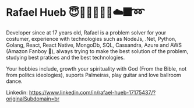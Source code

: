 # Rafael Hueb :innocent::pig::handshake::dancing_men::guitar::cloud::fireworks::loop:

Developer since at 17 years old, Rafael is a problem solver for your costumer, experience with technologies such as NodeJs, .Net, Python, Golang, React, React Native, MongoDb, SQL, Cassandra, Azure and AWS (Amazon Fanboy :green_heart:), always trying to make the best solution of the problem, studying best pratices and the best technologies.

Your hobbies include, growth your spirituality with God (From the Bible, not from politcs ideologies), suports Palmeiras, play guitar and love ballroom dance.

Linkedin: https://www.linkedin.com/in/rafael-hueb-17175437/?originalSubdomain=br
